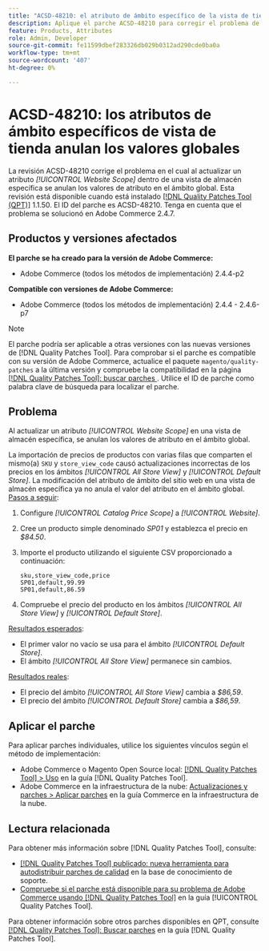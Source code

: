 ```yaml
---
title: "ACSD-48210: el atributo de ámbito específico de la vista de tienda anula los valores globales"
description: Aplique el parche ACSD-48210 para corregir el problema de Adobe Commerce de actualizar un atributo *[!UICONTROL Website Scope]* en una vista de almacén específica que anula los valores de atributo en el ámbito global.
feature: Products, Attributes
role: Admin, Developer
source-git-commit: fe11599dbef283326db029b0312ad290cde0ba0a
workflow-type: tm+mt
source-wordcount: '407'
ht-degree: 0%

---
```


# ACSD-48210: los atributos de ámbito específicos de vista de tienda anulan los valores globales

La revisión ACSD-48210 corrige el problema en el cual al actualizar un atributo *[!UICONTROL Website Scope]* dentro de una vista de almacén específica se anulan los valores de atributo en el ámbito global. Esta revisión está disponible cuando está instalado [[!DNL Quality Patches Tool (QPT)]](https://experienceleague.adobe.com/es/docs/commerce-knowledge-base/kb/announcements/commerce-announcements/magento-quality-patches-released-new-tool-to-self-serve-quality-patches) 1.1.50. El ID del parche es ACSD-48210. Tenga en cuenta que el problema se solucionó en Adobe Commerce 2.4.7.

## Productos y versiones afectados

**El parche se ha creado para la versión de Adobe Commerce:**

* Adobe Commerce (todos los métodos de implementación) 2.4.4-p2

**Compatible con versiones de Adobe Commerce:**

* Adobe Commerce (todos los métodos de implementación) 2.4.4 - 2.4.6-p7

>[!NOTE]
>
>El parche podría ser aplicable a otras versiones con las nuevas versiones de [!DNL Quality Patches Tool]. Para comprobar si el parche es compatible con su versión de Adobe Commerce, actualice el paquete `magento/quality-patches` a la última versión y compruebe la compatibilidad en la página [[!DNL Quality Patches Tool]: buscar parches ](https://experienceleague.adobe.com/tools/commerce-quality-patches/index.html?lang=es). Utilice el ID de parche como palabra clave de búsqueda para localizar el parche.

## Problema

Al actualizar un atributo *[!UICONTROL Website Scope]* en una vista de almacén específica, se anulan los valores de atributo en el ámbito global.

La importación de precios de productos con varias filas que comparten el mismo(a) `SKU` y `store_view_code` causó actualizaciones incorrectas de los precios en los ámbitos *[!UICONTROL All Store View]* y *[!UICONTROL Default Store]*. La modificación del atributo de ámbito del sitio web en una vista de almacén específica ya no anula el valor del atributo en el ámbito global.
<u>Pasos a seguir</u>:

1. Configure *[!UICONTROL Catalog Price Scope]* a *[!UICONTROL Website]*.
1. Cree un producto simple denominado *SP01* y establezca el precio en *$84.50*.
1. Importe el producto utilizando el siguiente CSV proporcionado a continuación:

   ```
   sku,store_view_code,price
   SP01,default,99.99
   SP01,default,86.59
   ```

1. Compruebe el precio del producto en los ámbitos *[!UICONTROL All Store View]* y *[!UICONTROL Default Store]*.

<u>Resultados esperados</u>:

* El primer valor no vacío se usa para el ámbito *[!UICONTROL Default Store]*.
* El ámbito *[!UICONTROL All Store View]* permanece sin cambios.

<u>Resultados reales</u>:

* El precio del ámbito *[!UICONTROL All Store View]* cambia a *$86,59*.
* El precio del ámbito *[!UICONTROL Default Store]* cambia a *$86,59*.

## Aplicar el parche

Para aplicar parches individuales, utilice los siguientes vínculos según el método de implementación:

* Adobe Commerce o Magento Open Source local: [[!DNL Quality Patches Tool] > Uso](/help/tools/quality-patches-tool/usage.md) en la guía [!DNL Quality Patches Tool].
* Adobe Commerce en la infraestructura de la nube: [Actualizaciones y parches > Aplicar parches](https://experienceleague.adobe.com/docs/commerce-cloud-service/user-guide/develop/upgrade/apply-patches.html?lang=es) en la guía Commerce en la infraestructura de la nube.

## Lectura relacionada

Para obtener más información sobre [!DNL Quality Patches Tool], consulte:

* [[!DNL Quality Patches Tool] publicado: nueva herramienta para autodistribuir parches de calidad](https://experienceleague.adobe.com/es/docs/commerce-knowledge-base/kb/announcements/commerce-announcements/magento-quality-patches-released-new-tool-to-self-serve-quality-patches) en la base de conocimiento de soporte.
* [Compruebe si el parche está disponible para su problema de Adobe Commerce usando [!DNL Quality Patches Tool]](/help/tools/quality-patches-tool/patches-available-in-qpt/check-patch-for-magento-issue-with-magento-quality-patches.md) en la guía [!UICONTROL Quality Patches Tool].


Para obtener información sobre otros parches disponibles en QPT, consulte [[!DNL Quality Patches Tool]: Buscar parches](https://experienceleague.adobe.com/tools/commerce-quality-patches/index.html?lang=es) en la guía [!DNL Quality Patches Tool].
